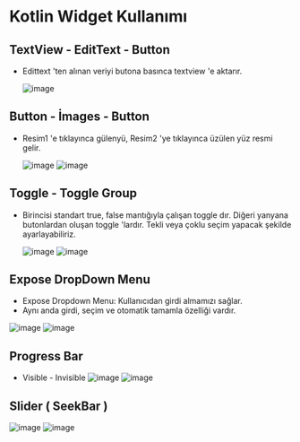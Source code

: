 # Kotlin Widget Kullanımı

## TextView - EditText - Button
* Edittext 'ten alınan veriyi butona basınca textview 'e aktarır.
  
  ![image](https://github.com/Gorur56/Android-Bootcamp-Program-Kotlin/assets/54911292/fe1e5319-91ce-46ee-a4f8-9ee1ff38d37a)

## Button - İmages - Button

* Resim1 'e tıklayınca gülenyü, Resim2 'ye tıklayınca üzülen yüz resmi gelir.

  ![image](https://github.com/Gorur56/Android-Bootcamp-Program-Kotlin/assets/54911292/4ff70056-8ec7-43a2-8b5a-493af2d2f794) ![image](https://github.com/Gorur56/Android-Bootcamp-Program-Kotlin/assets/54911292/1ade5c82-5c7b-4776-b9b0-25f10bf94224)

## Toggle - Toggle Group

* Birincisi standart true, false mantığıyla çalışan toggle dır. Diğeri yanyana butonlardan oluşan toggle 'lardır. Tekli veya çoklu seçim yapacak şekilde ayarlayabiliriz.

  ![image](https://github.com/Gorur56/Android-Bootcamp-Program-Kotlin/assets/54911292/7d951e66-857d-4d1d-a45f-30eb11eac003) ![image](https://github.com/Gorur56/Android-Bootcamp-Program-Kotlin/assets/54911292/75942210-765c-41ff-95d3-17ed378f37b9)


## Expose DropDown Menu

* Expose Dropdown Menu: Kullanıcıdan girdi almamızı sağlar.
* Aynı anda girdi, seçim ve otomatik tamamla özelliği vardır.
        
![image](https://github.com/Gorur56/Android-Bootcamp-Program-Kotlin/assets/54911292/0fac0877-a244-4300-9e61-54d2f9014bc0) ![image](https://github.com/Gorur56/Android-Bootcamp-Program-Kotlin/assets/54911292/f9a1aa91-15ef-4a60-b87f-2fad33e1fad5)

## Progress Bar
* Visible - Invisible
![image](https://github.com/Gorur56/Android-Bootcamp-Program-Kotlin/assets/54911292/870c9f0a-a9e4-499b-9bdf-c422bab4c430) ![image](https://github.com/Gorur56/Android-Bootcamp-Program-Kotlin/assets/54911292/ac2abf60-1911-46c0-bdfe-09f290d73d74)

## Slider ( SeekBar ) 

![image](https://github.com/Gorur56/Android-Bootcamp-Program-Kotlin/assets/54911292/3e2eca9b-0928-490e-8464-3bb12d8cb401) ![image](https://github.com/Gorur56/Android-Bootcamp-Program-Kotlin/assets/54911292/2f8ae157-d27f-4db1-9226-0141d1b18639)



